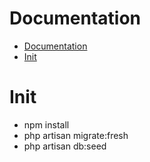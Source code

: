 # Documentation

- [Documentation](#documentation)
- [Init](#init)

# Init

- npm install
- php artisan migrate:fresh
- php artisan db:seed